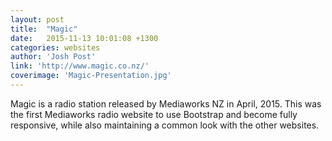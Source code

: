 ```yaml
---
layout: post
title:  "Magic"
date:   2015-11-13 10:01:08 +1300
categories: websites
author: 'Josh Post'
link: 'http://www.magic.co.nz/'
coverimage: 'Magic-Presentation.jpg'
---
```


Magic is a radio station released by Mediaworks NZ in April, 2015. This was the first Mediaworks radio website to use Bootstrap and become fully responsive, while also maintaining a common look with the other websites.
